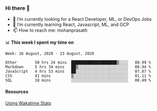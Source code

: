 ### Hi there 👋

- 🔭 I’m currently looking for a React Developer, ML, or DevOps Jobs
- 🌱 I’m currently learning React, Javascript, ML, and GCP
- 📫 How to reach me: mohanprasath

📊 **This week I spent my time on**
<!--START_SECTION:waka-->
```text
Week: 16 August, 2020 - 23 August, 2020

Other        50 hrs 24 mins  ████████████████████▒░░░░   80.99 % 
Markdown     5 hrs 34 mins   ██▒░░░░░░░░░░░░░░░░░░░░░░   08.94 % 
JavaScript   4 hrs 53 mins   ██░░░░░░░░░░░░░░░░░░░░░░░   07.87 % 
CSS          41 mins         ▒░░░░░░░░░░░░░░░░░░░░░░░░   01.11 % 
SQL          18 mins         ░░░░░░░░░░░░░░░░░░░░░░░░░   00.49 % 
```
<!--END_SECTION:waka-->

#### Resources
[Using Wakatime Stats](https://github.com/marketplace/actions/waka-readme)

